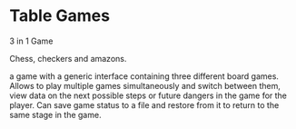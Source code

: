 # Table Games


3 in 1 Game

Chess, checkers and amazons. 

a game with a generic interface containing three different board games. 
Allows to play multiple games simultaneously and switch between them, view data on the next possible steps or future dangers in the game for the player. 
Can save game status to a file and restore from it to return to the same stage in the game.
